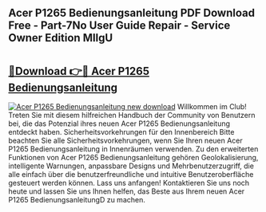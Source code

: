 ## Acer P1265 Bedienungsanleitung PDF Download Free - Part-7No User Guide Repair - Service Owner Edition MIlgU

# <h2><a href="http://df647m.blite.top/?on=Acer+P1265+Bedienungsanleitung">🔗Download 👉🔴 Acer P1265 Bedienungsanleitung</a></h2>

[![Acer P1265 Bedienungsanleitung new download](https://i.imgur.com/lujVjoI.png)](http://df647m.blite.top/?on=Acer+P1265+Bedienungsanleitung)
Willkommen im Club! Treten Sie mit diesem hilfreichen Handbuch der Community von Benutzern bei, die das Potenzial ihres neuen Acer P1265 Bedienungsanleitung entdeckt haben. Sicherheitsvorkehrungen für den Innenbereich Bitte beachten Sie alle Sicherheitsvorkehrungen, wenn Sie Ihren neuen Acer P1265 Bedienungsanleitung in Innenräumen verwenden. Zu den erweiterten Funktionen von Acer P1265 Bedienungsanleitung gehören Geolokalisierung, intelligente Warnungen, anpassbare Designs und Mehrbenutzerzugriff, die alle einfach über die benutzerfreundliche und intuitive Benutzeroberfläche gesteuert werden können. Lass uns anfangen! Kontaktieren Sie uns noch heute und lassen Sie uns Ihnen helfen, das Beste aus Ihrem neuen Acer P1265 BedienungsanleitungD zu machen.
